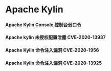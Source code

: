 #  Apache Kylin

#### Apache Kylin Console 控制台弱口令

#### Apache kylin 未授权配置泄露 CVE-2020-13937

#### Apache Kylin 命令注入漏洞 CVE-2020-1956

#### Apache Kylin 命令注入漏洞 CVE-2020-13925

